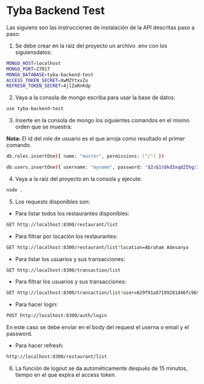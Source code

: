 
# Tyba Backend Test

Las siguiens son las instrucciones de instalación de la API descritas paso a paso:

1. Se debe crear en la raíz del proyecto un archivo .env con los siguiensdatos:

```sh 
MONGO_HOST=localhost
MONGO_PORT=27017
MONGO_DATABASE=tyba-backend-test
ACCESS_TOKEN_SECRET=XwMZYtxvZu
REFRESH_TOKEN_SECRET=4jlZaRnKdp
```

2. Vaya a la consola de mongo escriba para usar la base de datos:

```sh 
use tyba-backend-test
```

3. Inserte en la consola de mongo los siguientes comandos en el mismo orden que se muestra:

**Nota:** El id del role de usuario es el que arroja como resultado el primer comando.
```sh 
db.roles.insertOne({ name: "master", permissions: ["/"] })

db.users.insertOne({ username: "myname", password: "$2a$10$kd3xqd2Ihg/Z7/rQRr729eaVbY1UwYVoK/1nAf1VTN4sWrxLF3.4O", email: "email@company.com", role: "629f915c7199281d46fc9694" })
```

4. Vaya a la raíz del proyecto en la consola y ejecute:
```sh 
node .
```

5. Los requests disponibles son:

- Para listar todos los restaurantes disponibles:
```sh 
GET http://localhost:8300/restaurant/list
```

- Para filtrar por locación los restaurantes:
```sh 
GET http://localhost:8300/restaurant/list?location=Abraham Adesanya
```

- Para listar los usuarios y sus transacciones:
```sh 
GET http://localhost:8300/transaction/list
```

- Para filtrar los usuarios y sus transacciones:
```sh 
GET http://localhost:8300/transaction/list?user=629f91a87199281d46fc9695
```

- Para hacer login:
```sh 
POST http://localhost:8300/auth/login
```

En este caso se debe envíar en el body del request el userna o email y el password.

- Para hacer refresh:
```sh 
http://localhost:8300/restaurant/list
```

6. La función de logout se da autométicamente después de 15 minutos, tiempo en el que expira el access token.